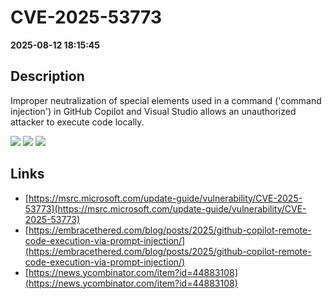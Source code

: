 # CVE-2025-53773

**2025-08-12 18:15:45**

## Description
Improper neutralization of special elements used in a command ('command injection') in GitHub Copilot and Visual Studio allows an unauthorized attacker to execute code locally.

![](https://img.shields.io/static/v1?label=Score&message=7.8&color=red)
![](https://img.shields.io/static/v1?label=Severity&message=HIGH&color=red)
![](https://img.shields.io/static/v1?label=CWE&message=RCE&color=green)

## Links
- [https://msrc.microsoft.com/update-guide/vulnerability/CVE-2025-53773](https://msrc.microsoft.com/update-guide/vulnerability/CVE-2025-53773)
- [https://embracethered.com/blog/posts/2025/github-copilot-remote-code-execution-via-prompt-injection/](https://embracethered.com/blog/posts/2025/github-copilot-remote-code-execution-via-prompt-injection/)
- [https://news.ycombinator.com/item?id=44883108](https://news.ycombinator.com/item?id=44883108)
